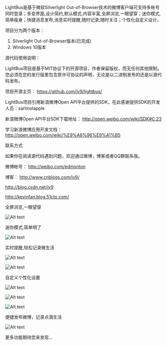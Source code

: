 LightBus是基于微软Silverlight Out-of-Browser技术的微博客户端可支持多帐号同时登录；多变界面,设计简约,默认模式,内容丰富,全屏浏览,一眼望穿；迷你模式,简单瘦身；快捷消息发布,消息实时提醒,随时记录,随时关注；个性化自定义设计。

项目分为两个版本：

1. Silverlight Out-of-Browser版本(已完成)
2. Windows 10版本 

源代码使用说明：

LightBus项目是基于MIT协议下的开源项目，作者保留版权，而无任何其他限制，您必须在您的发行版里包含原许可协议的声明，无论是以二进制发布的还是以源代码发布。

项目开源主页： https://github.com/jv9/lightbus/

LightBus项目引用新浪微博Open API平台提供的SDK，在此感谢提供SDK的开发人员：sarlmolapple

新浪微博Open API平台SDK下载地址： http://open.weibo.com/wiki/SDK#C.23

学习新浪微博应用开发文档： http://open.weibo.com/wiki/%E9%A6%96%E9%A1%B5

联系方式

如果你在阅读源代码遇到问题，欢迎通过微博，博客或者QQ群联系我。

微博帐号： http://weibo.com/edmonton

博客： http://www.cnblogs.com/jv9/

http://blog.csdn.net/jv9

http://kevinfan.blog.51cto.com/


全屏浏览,一眼望穿

![Alt text](http://i67.tinypic.com/2i0rcl2.jpg "Overview")

  

迷你模式,简单明了

![Alt text](http://i67.tinypic.com/2ljky9s.jpg "Mini mode")


实时提醒,轻松记录微生活

![Alt text](http://i68.tinypic.com/148fz1y.jpg "Notify")

![Alt text](http://i68.tinypic.com/j9ngra.jpg "Notify")

自定义个性化设置

![Alt text](http://i66.tinypic.com/2n0lkl3.jpg "Customize")

![Alt text](http://i63.tinypic.com/2nhhpif.jpg "Customize")

![Alt text](http://i67.tinypic.com/33a76u1.jpg "Customize")

便捷发布微博，记录点滴生活

![Alt text](http://i67.tinypic.com/34plwnl.jpg "Weibo")
  

更多功能期待您来发现...
